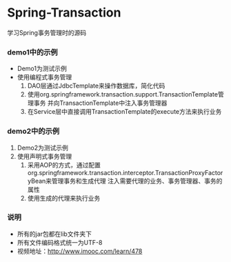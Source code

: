 # Spring-Transaction
学习Spring事务管理时的源码

### demo1中的示例
* Demo1为测试示例
* 使用编程式事务管理
    1. DAO层通过JdbcTemplate来操作数据库，简化代码
    2. 使用org.springframework.transaction.support.TransactionTemplate管理事务
    并向TransactionTemplate中注入事务管理器
    3. 在Service层中直接调用TransactionTemplate的execute方法来执行业务

### demo2中的示例
1. Demo2为测试示例
2. 使用声明式事务管理
    1. 采用AOP的方式，通过配置org.springframework.transaction.interceptor.TransactionProxyFactoryBean来管理事务和生成代理
    注入需要代理的业务、事务管理器、事务的属性
    2. 使用生成的代理来执行业务

### 说明
* 所有的jar包都在lib文件夹下
* 所有文件编码格式统一为UTF-8
* 视频地址：http://www.imooc.com/learn/478
